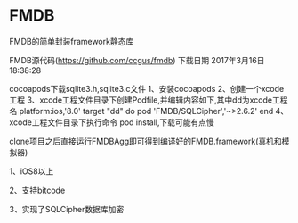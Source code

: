 # FMDB
FMDB的简单封装framework静态库

FMDB源代码(https://github.com/ccgus/fmdb) 下载日期 2017年3月16日18:38:28

cocoapods下载sqlite3.h,sqlite3.c文件
1、安装cocoapods
2、创建一个xcode工程
3、xcode工程文件目录下创建Podfile,并编辑内容如下,其中dd为xcode工程名
platform:ios,'8.0'
target "dd" do
pod 'FMDB/SQLCipher','~>2.6.2'
end
4、xcode工程文件目录下执行命令 pod install,下载可能有点慢


clone项目之后直接运行FMDBAgg即可得到编译好的FMDB.framework(真机和模拟器)

1、iOS8以上

2、支持bitcode

3、实现了SQLCipher数据库加密

